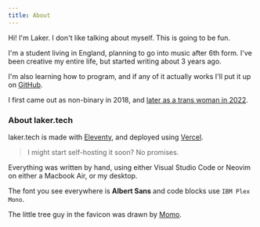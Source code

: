 ```yaml
---
title: About
---
```


Hi! I'm Laker. I don't like talking about myself. This is going to be fun.

I'm a student living in England, planning to go into music after 6th form.
I've been creative my entire life, but started writing about 3 years ago.

I'm also learning how to program, and if any of it actually works I'll put it up on [GitHub](/git).

I first came out as non-binary in 2018, and [later as a trans woman in 2022](/out).

### About laker.tech

laker.tech is made with [Eleventy](https://11ty.dev), and deployed using [Vercel](https://vercel.com).

> I might start self-hosting it soon? No promises.

Everything was written by hand, using either Visual Studio Code or Neovim on either a Macbook Air, or my desktop.

The font you see everywhere is **Albert Sans** and code blocks use `IBM Plex Mono`. 

The little tree guy in the favicon was drawn by [Momo](https://heyheymomo.com).